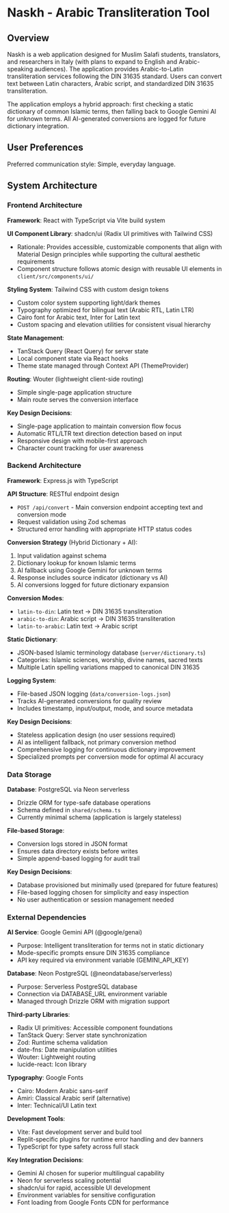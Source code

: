 # Naskh - Arabic Transliteration Tool

## Overview

Naskh is a web application designed for Muslim Salafi students, translators, and researchers in Italy (with plans to expand to English and Arabic-speaking audiences). The application provides Arabic-to-Latin transliteration services following the DIN 31635 standard. Users can convert text between Latin characters, Arabic script, and standardized DIN 31635 transliteration.

The application employs a hybrid approach: first checking a static dictionary of common Islamic terms, then falling back to Google Gemini AI for unknown terms. All AI-generated conversions are logged for future dictionary integration.

## User Preferences

Preferred communication style: Simple, everyday language.

## System Architecture

### Frontend Architecture

**Framework**: React with TypeScript via Vite build system

**UI Component Library**: shadcn/ui (Radix UI primitives with Tailwind CSS)
- Rationale: Provides accessible, customizable components that align with Material Design principles while supporting the cultural aesthetic requirements
- Component structure follows atomic design with reusable UI elements in `client/src/components/ui/`

**Styling System**: Tailwind CSS with custom design tokens
- Custom color system supporting light/dark themes
- Typography optimized for bilingual text (Arabic RTL, Latin LTR)
- Cairo font for Arabic text, Inter for Latin text
- Custom spacing and elevation utilities for consistent visual hierarchy

**State Management**: 
- TanStack Query (React Query) for server state
- Local component state via React hooks
- Theme state managed through Context API (ThemeProvider)

**Routing**: Wouter (lightweight client-side routing)
- Simple single-page application structure
- Main route serves the conversion interface

**Key Design Decisions**:
- Single-page application to maintain conversion flow focus
- Automatic RTL/LTR text direction detection based on input
- Responsive design with mobile-first approach
- Character count tracking for user awareness

### Backend Architecture

**Framework**: Express.js with TypeScript

**API Structure**: RESTful endpoint design
- `POST /api/convert` - Main conversion endpoint accepting text and conversion mode
- Request validation using Zod schemas
- Structured error handling with appropriate HTTP status codes

**Conversion Strategy** (Hybrid Dictionary + AI):
1. Input validation against schema
2. Dictionary lookup for known Islamic terms
3. AI fallback using Google Gemini for unknown terms
4. Response includes source indicator (dictionary vs AI)
5. AI conversions logged for future dictionary expansion

**Conversion Modes**:
- `latin-to-din`: Latin text → DIN 31635 transliteration
- `arabic-to-din`: Arabic script → DIN 31635 transliteration  
- `latin-to-arabic`: Latin text → Arabic script

**Static Dictionary**: 
- JSON-based Islamic terminology database (`server/dictionary.ts`)
- Categories: Islamic sciences, worship, divine names, sacred texts
- Multiple Latin spelling variations mapped to canonical DIN 31635

**Logging System**:
- File-based JSON logging (`data/conversion-logs.json`)
- Tracks AI-generated conversions for quality review
- Includes timestamp, input/output, mode, and source metadata

**Key Design Decisions**:
- Stateless application design (no user sessions required)
- AI as intelligent fallback, not primary conversion method
- Comprehensive logging for continuous dictionary improvement
- Specialized prompts per conversion mode for optimal AI accuracy

### Data Storage

**Database**: PostgreSQL via Neon serverless
- Drizzle ORM for type-safe database operations
- Schema defined in `shared/schema.ts`
- Currently minimal schema (application is largely stateless)

**File-based Storage**:
- Conversion logs stored in JSON format
- Ensures data directory exists before writes
- Simple append-based logging for audit trail

**Key Design Decisions**:
- Database provisioned but minimally used (prepared for future features)
- File-based logging chosen for simplicity and easy inspection
- No user authentication or session management needed

### External Dependencies

**AI Service**: Google Gemini API (@google/genai)
- Purpose: Intelligent transliteration for terms not in static dictionary
- Mode-specific prompts ensure DIN 31635 compliance
- API key required via environment variable (GEMINI_API_KEY)

**Database**: Neon PostgreSQL (@neondatabase/serverless)
- Purpose: Serverless PostgreSQL database
- Connection via DATABASE_URL environment variable
- Managed through Drizzle ORM with migration support

**Third-party Libraries**:
- Radix UI primitives: Accessible component foundations
- TanStack Query: Server state synchronization
- Zod: Runtime schema validation
- date-fns: Date manipulation utilities
- Wouter: Lightweight routing
- lucide-react: Icon library

**Typography**: Google Fonts
- Cairo: Modern Arabic sans-serif
- Amiri: Classical Arabic serif (alternative)
- Inter: Technical/UI Latin text

**Development Tools**:
- Vite: Fast development server and build tool
- Replit-specific plugins for runtime error handling and dev banners
- TypeScript for type safety across full stack

**Key Integration Decisions**:
- Gemini AI chosen for superior multilingual capability
- Neon for serverless scaling potential
- shadcn/ui for rapid, accessible UI development
- Environment variables for sensitive configuration
- Font loading from Google Fonts CDN for performance